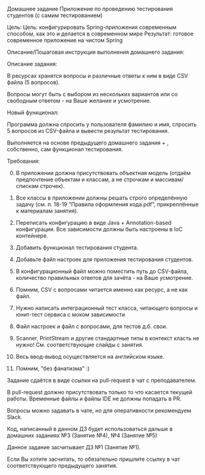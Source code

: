 Домашнее задание
Приложение по проведению тестирования студентов (с самим тестированием)

Цель:
Цель: конфигурировать Spring-приложения современным способом, как это и делается в современном мире
Результат: готовое современное приложение на чистом Spring


Описание/Пошаговая инструкция выполнения домашнего задания:

Описание задания:

В ресурсах хранятся вопросы и различные ответы к ним в виде CSV файла (5 вопросов).

Вопросы могут быть с выбором из нескольких вариантов или со свободным ответом - на Ваше желание и усмотрение.

Новый функционал:

Программа должна спросить у пользователя фамилию и имя, спросить 5 вопросов из CSV-файла и вывести результат тестирования.

Выполняется на основе предыдущего домашнего задания + , собственно, сам функционал тестирования.

Требования:

0. В приложении должна присутствовать объектная модель (отдаём предпочтение объектам и классам, а не строчкам и массивам/спискам строчек).

1. Все классы в приложении должны решать строго определённую задачу (см. п. 18-19 "Правила оформления кода.pdf", прикреплённые к материалам занятия).

2. Переписать конфигурацию в виде Java + Annotation-based конфигурации. Все зависимости должны быть настроены в IoC контейнере.

3. Добавить функционал тестирования студента.

4. Добавьте файл настроек для приложения тестирования студентов.

5. В конфигурационный файл можно поместить путь до CSV-файла, количество правильных ответов для зачёта - на Ваше усмотрение.

6. Помним, CSV с вопросами читается именно как ресурс, а не как файл.

7. Нужно написать интеграционный тест класса, читающего вопросы и юнит-тест сервиса с моком зависимости

8. Файл настроек и файл с вопросами, для тестов д.б. свои.

9. Scanner, PrintStream и другие стандартные типы в контекст класть не нужно! См. соответствующие слайды с занятия.

10. Весь ввод-вывод осуществляется на английском языке.

11. Помним, "без фанатизма" :)

Задание сдаётся в виде ссылки на pull-request в чат с преподавателем.

В pull-request должно присутствовать только то что касается текущей работы. Временные файлы и файлы IDE не должны попадать в PR.

Вопросы можно задавать в чате, но для оперативности рекомендуем Slack.

Код, написанный в данном ДЗ будет использоваться дальше в домашних заданиях №3 (Занятие №4), №4 (Занятие №5)

Данное задание засчитывает ДЗ №1 (Занятие №1).

Если Вы хотите засчитать, то обязательно пришлите ссылку в чат соответствующего предыдущего занятия.